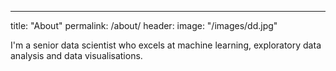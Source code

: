 ---
title: "About"
permalink: /about/
header:
  image: "/images/dd.jpg"


I'm a senior data scientist who excels at machine learning, exploratory data analysis and data visualisations.  